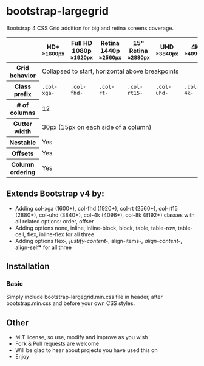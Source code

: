# bootstrap-largegrid
Bootstrap 4 CSS Grid addition for big and retina screens coverage.

<table class="table table-bordered table-striped">
            <thead>
              <tr>
                <th></th>
                <th>
                  HD+
                  <small>≥1600px</small>
                </th>
                <th>
                  Full HD 1080p
                  <small>≥1920px</small>
                </th>
                <th>
                  Retina 1440p
                  <small>≥2560px</small>
                </th>
                <th>
                  15" Retina
                  <small>≥2880px</small>
                </th>
                <th>
                  UHD
                  <small>≥3840px</small>
                </th>
                <th>
                  4K
                  <small>≥4096px</small>
                </th>
                <th>
                  8K
                  <small>≥8192px</small>
                </th>
              </tr>
            </thead>
            <tbody>
              <tr>
                <th>Grid behavior</th>
                <td colspan="7">Collapsed to start, horizontal above breakpoints</td>
              </tr>
<!--
              <tr>
                <th>Max container width</th>
                <td></td>
                <td></td>
                <td></td>
                <td></td>
                <td></td>
                <td></td>
              </tr>
-->
              <tr>
                <th>Class prefix</th>
                <td><code>.col-xga-</code></td>
                <td><code>.col-fhd-</code></td>
                <td><code>.col-rt-</code></td>
                <td><code>.col-rt15-</code></td>
                <td><code>.col-uhd-</code></td>
                <td><code>.col-4k-</code></td>
                <td><code>.col-8k-</code></td>
              </tr>
              <tr>
                <th># of columns</th>
                <td colspan="7">12</td>
              </tr>
<!--
              <tr>
                <th>Max column width</th>
                <td></td>
                <td></td>
                <td></td>
                <td></td>
                <td></td>
                <td></td>
              </tr>
-->
              <tr>
                <th>Gutter width</th>
                <td colspan="7">30px (15px on each side of a column)</td>
              </tr>
              <tr>
                <th>Nestable</th>
                <td colspan="7">Yes</td>
              </tr>
              <tr>
                <th>Offsets</th>
                <td colspan="7">Yes</td>
              </tr>
              <tr>
                <th>Column ordering</th>
                <td colspan="7">Yes</td>
              </tr>
            </tbody>
          </table>

## Extends Bootstrap v4 by:
* Adding col-xga (1600+), col-fhd (1920+), col-rt (2560+), col-rt15 (2880+), col-uhd (3840+), col-4k (4096+), col-8k (8192+) classes with all related options: order, offser
* Adding options none, inline, inline-block, block, table, table-row, table-cell, flex, inline-flex for all three
* Adding options flex-*, justify-content-*, align-items-*, align-content-*, align-self* for all three

## Installation
### Basic
Simply include bootstrap-largegrid.min.css file in header, after bootstrap.min.css and before your own CSS styles.

## Other
* MIT license, so use, modify and improve as you wish
* Fork & Pull requests are welcome
* Will be glad to hear about projects you have used this on
* Enjoy
